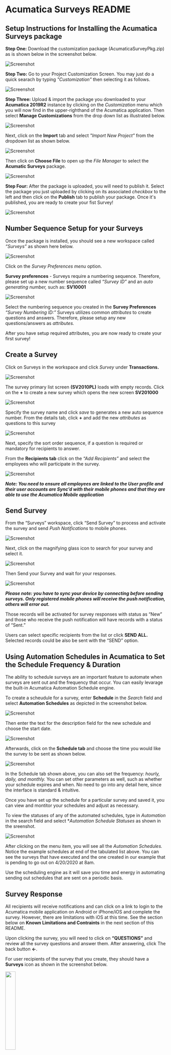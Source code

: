 # Acumatica Surveys README

## Setup Instructions for Installing the Acumatica Surveys package

**Step One:** Download the customization package (AcumaticaSurveyPkg.zip) as is shown below in the screenshot below.

![Screenshot](/docs/images/SS1-DownloadPackage.PNG)

**Step Two:** Go to your Project Customization Screen. You may just do a quick searach by typing *"Customization"* then selecting it as follows.

![Screenshot](/docs/images/SS0-CustomizationProjects.PNG)

**Step Three:** Upload & import the package you downloaded to your **Acumatica 2019R2** instance by clicking on the *Customization* menu which you will now find in the upper-righthand of the Acumatica application.  Then select **Manage Customizations** from the drop down list as illustrated below.

![Screenshot](/docs/images/SS1-ImportCustPackage.PNG)

Next, click on the **Import** tab and select *"Import New Project"* from the dropdown list as shown below.

![Screenshot](/docs/images/SS2-ImportNewProject.PNG)

Then click on **Choose File** to open up the *File Manager* to select the **Acumatic Surveys** package.

![Screenshot](/docs/images/SS2-UploadPackage.PNG)

**Step Four:** After the package is uploaded, you will need to publish it.  Select the package you just uploaded by clicking on its associated *checkbox* to the left and then click on the **Publish** tab to publish your package.  Once it's published, you are ready to create your fist Survey!

![Screenshot](/docs/images/SS3-PublishPackage.PNG)



## Number Sequence Setup for your Surveys

Once the package is installed, you should see a new workspace called *“Surveys”* as shown here below.

![Screenshot](/docs/images/Survey-Workspace.PNG)

Click on the *Survey Preferences menu* option.

**Survey preferences** - Surveys require a numbering sequence. Therefore, please set up a new number sequence called *“Survey ID”* and an *auto generating number,* such as: **SV10001**

![Screenshot](/docs/images/SS4-SurveyPreferencesNumberingID.PNG)

Select the numbering sequence you created in the **Survey Preferences** *“Survey Numbering ID:”*
Surveys utilizes common *attributes* to create questions and answers. Therefore, please setup any new questions/answers as *attributes.*

After you have setup required attributes, you are now ready to create your first survey!



## Create a Survey

Click on Surveys in the workspace and click *Survey* under **Transactions.** 

![Screenshot](/docs/images/SS4SurveyTransacationsSurvey.PNG)

The survey primary list screen **(SV2010PL)** loads with empty records. Click on the **+** to create a new survey which opens the new screen **SV201000**

![Screenshot](/docs/images/SS4SurveyTransacationsSurvey2.PNG)

Specify the survey name and click *save* to generates a new auto sequence number. From the details tab, click **+** and add the new *attributes* as questions to this survey

![Screenshot](/docs/images/SS5-CreateAttributesQuestions.PNG)

Next, specify the sort order sequence, if a question is required or mandatory for recipients to answer. 

From the **Recipients tab** click on the *“Add Recipients”* and select the employees who will participate in the survey.

![Screenshot](/docs/images/SS5-RecipentsSelect.PNG)

***Note: You need to ensure all employees are linked to the User profile and their user accounts are Sync’d with their mobile phones and that they are able to use the Acumatica Mobile application***



## Send Survey
From the “Surveys” workspace, click “Send Survey” to process and activate the survey and send *Push Notifications* to mobile phones.

![Screenshot](/docs/images/SS5-ProcessSendSurvey.PNG)

Next, click on the magnifying glass icon to search for your survey and select it.

![Screenshot](/docs/images/SS5-SendSurveySelectID.PNG)

Then Send your Survey and wait for your responses.

![Screenshot](/docs/images/SS5-SendSurveySend.PNG)

***Please note: you have to sync your device by connecting before sending surveys. Only registered mobile phones will receive the push notification, others will error out.***

Those records will be activated for survey responses with status as “New” and those who receive the push notification will have records with a status of “Sent.”

Users can select specific recipients from the list or click **SEND ALL.** Selected records could be also be sent with the “SEND” option.


## Using Automation Schedules in Acumatica to Set the Schedule Frequency & Duration ##
The ability to schedule surveys are an important feature to automate when surveys are sent out and the frequency that occur. You can easily levarage the built-in Acumatica Automation Schedule engine.

To create a scheudule for a survey, enter **Schedule** in the *Search* field and select **Automation Schedules** as depicted in the screenshot below.

![Screenshot](/docs/images/SS1-AutomationSchedules.PNG)

Then enter the text for the description field for the new schedule and choose the start date.

![Screenshot](/docs/images/SS3-AutomationSchedulesStartDate.PNG)

Afterwards, click on the **Schedule tab** and choose the time you would like the survey to be sent as shown below.

![Screenshot](/docs/images/SS4-AutomationSchedulesStartTime.PNG)

In the Schedule tab shown above, you can also set the frequency: *hourly, daily, and monthly.* You can set other parameters as well, such as whether your schedule expires and when.  No need to go into any detail here, since the interface is standard & intuitive.

Once you have set up the schedule for a particular survey and saved it, you can view and montitor your schedules and adjust as necessary.

To view the statuses of any of the automated schedules, type in *Automation* in the search field and select **Automation Schedule Statuses* as shown in the sreenshot.

![Screenshot](/docs/images/SS5-AutomationSchedulesStatus.PNG)

After clicking on the menu item, you will see all the *Automation Schedules.* Notice the example schedules at end of the tabulated list above.  You can see the surveys that have executed and the one created in our example that is pending to go out on 4/20/2020 at 8am.

Use the scheduling engine as it will save you time and energy in automating sending out schedules that are sent on a periodic basis.


## Survey Response
All recipients will receive notifications and can click on a link to login to the Acumatica mobile application on Android or iPhone/iOS and complete the survey. However, there are limitations with iOS at this time.  See the section below on **Known Limitations and Contraints** in the next section of this README.

Upon clicking the survey, you will need to click on **“QUESTIONS”** and review all the survey questions and answer them. After answering, click The back button **←**. 

For user recipients of the survey that you create, they should have a **Surveys** icon as shown in the screenshot below.

<img src="/docs/images/MobileSS-1.jpeg" height="25%" width="25%"> 

The user may need to scroll down to find the icon or they can simply click the ellipse **[...]** - the *three dots* or the three stacked linesto access the menu option and click **“SUBMIT”** to send the survey responses back to the system. By submitting the sur as you can see in the next screenshot.

<img src="/docs/images/MobileSS-2.jpeg" height="25%" width="25%">

After clicking on Surveys, the user will see a screen similar to this one below will a list of the surveys they have to respond to or have had already responded.

Once they complete the survey and send it, the status will change from *“Sent”* to *“Responded”.* 

<img src="/docs/images/MobileSS-3.jpeg" height="25%" width="25%">

Once the user clicks on a particular survey, they can view the questions and respond accordingly.

<img src="/docs/images/MobileSS-4.png" height="25%" width="25%">

And here you can see a question as a "multiple-choice" response via radio buttons on screen.

<img src="/docs/images/MobileSS-5.png" height="25%" width="25%">

## Suvey Dashboards ##
What's the point of a survey without metrics to meaure?  So yes, we built a beautiful dashboard which you can of course customize yourself to suit you needs.

In Acumatica on the web, we have a default dashboard as shown below.

![Screenshot](/docs/images/DashboardSS-1.PNG)

and in the mobile application it renders as follows.

<img src="/docs/images/MobileDashboardSS-1.jpg" height="25%" width="25%">

So yes, some eye-candy for you visual and analytical folks out there.

## Using Business Events (draft section)

A business event is a data change or a set of conditions checked for on a schedule. 

It may include the following information:

- The general information about the business event (such as its name and type)
- The trigger conditions of the business event
- The schedule of the business event (if the conditions of the business event are checked for on a schedule)
- The generic inquiry parameters (if any parameter values have been specified for the business event)
- The email notification templates (if the business event has email notification templates as subscribers)

For our example scenario, we are interested in creating an email notification to recipients of surveys that get sent out to them to remind them to complete before they are due.

To configure the Acumatica to use a *business event process* to trigger an email notification, navigate to the **Business Events** form by typing Business Events in the search field.  

![Screenshot](/docs/images/SS1-BusinessEventsSearch.PNG)

You can define a business event that relates to this business event process - in our case, Acumtica Surveys related processes - that instructs system to perform an action or multiple actions in Acumatica itself. 

After navigating to the **Business Events**, form, click the "+" sign to create a new business event.

![Screenshot](/docs/images/SS2-BusinessEventsNew.PNG)

You can create an business event that is triggered by a change to a *record change* for *survey responses* for example that notify users that they have a survey to complete after a given survey is sent out to employees.

![Screenshot](/docs/images/SS2-BusinessEventsNew2.PNG)

blah, blah...

![Screenshot](/docs/images/SS2-BusinessEventsNew3.PNG)

blah, blah...

For more information on *Business Events*, search for **Business Events** and click on the *help tab* in the results screen.

## Known Limitations and Constraints
The ability to delete the survey when it’s still active, but has not been processed/published.

A published survey that a user has responded to cannot be deleted.

Please note that there is an issue with iOS devices with respect to attributes.  We are working on resolving the problem and will updating our notes to reflect this in the next several days.  For now, iOS users can use the web to participate in any survey they are selected as recipients.

## More Information
To see a demonstration of *Acumatica Surveys*, click on the following link: https://youtu.be/RV7jsTgsVNE.
